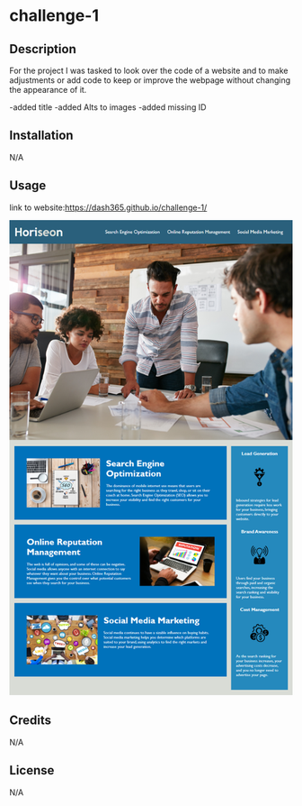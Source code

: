 # challenge-1

## Description

For the project I was tasked to look over the code of a website and to make adjustments or add code to keep or improve the webpage without changing the appearance of it.

-added title
-added Alts to images
-added missing ID


## Installation

N/A

## Usage

link to website:https://dash365.github.io/challenge-1/

  ![alt text](./02-Challenge/Assets/01-html-css-git-homework-demo.png)


## Credits

N/A

## License

N/A

